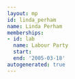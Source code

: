 ```yaml
---
layout: mp
id: linda_perham
name: Linda Perham
memberships:
- id: lab
  name: Labour Party
  start: 
  end: '2005-03-18'
autogenerated: true
---
```


